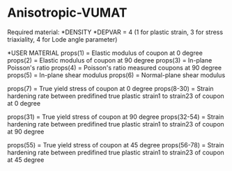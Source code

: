 # Anisotropic-VUMAT

Required material:
*DENSITY
*DEPVAR = 4 (1 for plastic strain, 3 for stress triaxiality, 4 for Lode angle parameter)

*USER MATERIAL
  props(1) = Elastic modulus of coupon at 0 degree
  props(2) = Elastic modulus of coupon at 90 degree
  props(3) = In-plane Poisson's ratio 
  props(4) = Poisson's ratio measured coupons at 90 degree
  props(5) = In-plane shear modulus
  props(6) = Normal-plane shear modulus
  
  props(7) = True yield stress of coupon at 0 degree
  props(8-30) = Strain hardening rate between predifined true plastic strain1 to strain23 of coupon at 0 degree
  
  props(31) = True yield stress of coupon at 90 degree
  props(32-54) = Strain hardening rate between predifined true plastic strain1 to strain23 of coupon at 90 degree
 
  props(55) = True yield stress of coupon at 45 degree
  props(56-78) = Strain hardening rate between predifined true plastic strain1 to strain23 of coupon at 45 degree
